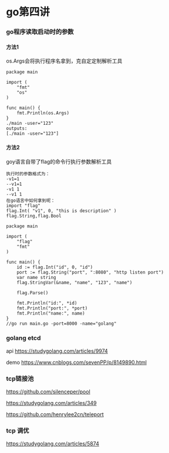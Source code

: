 
# go第四讲

### go程序读取启动时的参数

#### 方法1

os.Args会将执行程序名拿到，克自定定制解析工具

```
package main
 
import (
    "fmt"
    "os"
)
 
func main() {
    fmt.Println(os.Args)
}
./main -user="123"
outputs:
[./main -user="123"]
```

#### 方法2

goy语言自带了flag的命令行执行参数解析工具

```
执行时的参数格式为：
-v1=1
--v1=1
-v1 1
--v1 1
在go语言中如何拿到呢：
import "flag"
flag.Int( "v1", 0, "this is description" )
flag.String,flag.Bool
```

```
package main
 
import (
    "flag"
    "fmt"
)
 
func main() {
    id := flag.Int("id", 0, "id")
    port := flag.String("port", ":8080", "http listen port")
    var name string
    flag.StringVar(&name, "name", "123", "name")
 
    flag.Parse()
 
    fmt.Println("id:", *id)
    fmt.Println("port:", *port)
    fmt.Println("name:", name)
}
//go run main.go -port=8000 -name="golang"
```


### golang  etcd
api
https://studygolang.com/articles/9974

demo
https://www.cnblogs.com/sevenPP/p/8149890.html

### tcp链接池

https://github.com/silenceper/pool

https://studygolang.com/articles/349

https://github.com/henrylee2cn/teleport

### tcp 调优
https://studygolang.com/articles/5874